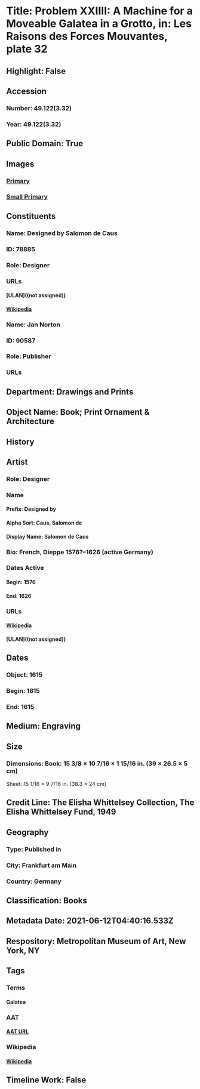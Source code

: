# Title: Problem XXIIII: A Machine for a Moveable Galatea in a Grotto, in: Les Raisons des Forces Mouvantes, plate 32
## Highlight: False
## Accession
### Number: 49.122(3.32)
### Year: 49.122(3.32)
## Public Domain: True
## Images
### [Primary](https://images.metmuseum.org/CRDImages/dp/original/DP105006.jpg)
### [Small Primary](https://images.metmuseum.org/CRDImages/dp/web-large/DP105006.jpg)
## Constituents
### Name: Designed by Salomon de Caus
### ID: 78885
### Role: Designer
### URLs
#### [ULAN]((not assigned))
#### [Wikipedia](https://www.wikidata.org/wiki/Q385092)
### Name: Jan Norton
### ID: 90587
### Role: Publisher
### URLs
## Department: Drawings and Prints
## Object Name: Book; Print Ornament & Architecture
## History
## Artist
### Role: Designer
### Name
#### Prefix: Designed by
#### Alpha Sort: Caus, Salomon de
#### Display Name: Salomon de Caus
### Bio: French, Dieppe 1576?–1626 (active Germany)
### Dates Active
#### Begin: 1576
#### End: 1626
### URLs
#### [Wikipedia](https://www.wikidata.org/wiki/Q385092)
#### [ULAN]((not assigned))
## Dates
### Object: 1615
### Begin: 1615
### End: 1615
## Medium: Engraving
## Size
### Dimensions: Book: 15 3/8 × 10 7/16 × 1 15/16 in. (39 × 26.5 × 5 cm)
Sheet: 15 1/16 × 9 7/16 in. (38.3 × 24 cm)
## Credit Line: The Elisha Whittelsey Collection, The Elisha Whittelsey Fund, 1949
## Geography
### Type: Published in
### City: Frankfurt am Main
### Country: Germany
## Classification: Books
## Metadata Date: 2021-06-12T04:40:16.533Z
## Respository: Metropolitan Museum of Art, New York, NY
## Tags
### Terms
#### Galatea
### AAT
#### [AAT URL](None)
### Wikipedia
#### [Wikipedia]()
## Timeline Work: False